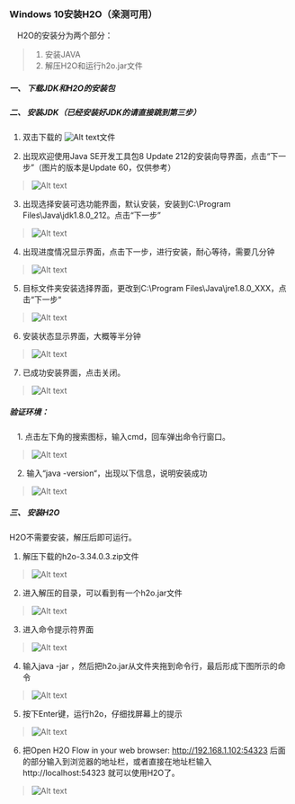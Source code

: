 ### Windows 10安装H2O（亲测可用）

&emsp;H2O的安装分为两个部分：
>1.	安装JAVA
>2.	解压H2O和运行h2o.jar文件


##### 一、	下载JDK和H2O的安装包

##### 二、	安装JDK（已经安装好JDK的请直接跳到第三步）
1.	双击下载的 ![Alt text](../Imgs/image-53.png)文件

2.	出现欢迎使用Java SE开发工具包8 Update 212的安装向导界面，点击“下一步”（图片的版本是Update 60，仅供参考）
 
> ![Alt text](../Imgs/image-54.png)

3.	出现选择安装可选功能界面，默认安装，安装到C:\Program Files\Java\jdk1.8.0_212。点击“下一步”
> ![Alt text](../Imgs/image-40.png)

4.	出现进度情况显示界面，点击下一步，进行安装，耐心等待，需要几分钟
> ![Alt text](../Imgs/image-41.png)
 

5.	目标文件夹安装选择界面，更改到C:\Program Files\Java\jre1.8.0_XXX，点击“下一步“
> ![Alt text](../Imgs/image-42.png)

6.	安装状态显示界面，大概等半分钟
> ![Alt text](../Imgs/image-43.png)

7.	已成功安装界面，点击关闭。
> ![Alt text](../Imgs/image-44.png)

##### 验证环境：
&emsp;1.	点击左下角的搜索图标，输入cmd，回车弹出命令行窗口。
> ![Alt text](../Imgs/image-45.png)

&emsp;2.	输入“java -version“，出现以下信息，说明安装成功
> ![Alt text](../Imgs/image-46.png)
 
##### 三、	安装H2O
H2O不需要安装，解压后即可运行。
1.	解压下载的h2o-3.34.0.3.zip文件
> ![Alt text](../Imgs/image-47.png)

2.	进入解压的目录，可以看到有一个h2o.jar文件
> ![Alt text](../Imgs/image-48.png)

3.	进入命令提示符界面
 
> ![Alt text](../Imgs/image-49.png)

4.	输入java -jar ，然后把h2o.jar从文件夹拖到命令行，最后形成下图所示的命令
> ![Alt text](../Imgs/image-50.png)

5.	按下Enter键，运行h2o，仔细找屏幕上的提示
> ![Alt text](../Imgs/image-51.png)

6.	把Open H2O Flow in your web browser: http://192.168.1.102:54323 后面的部分输入到浏览器的地址栏，或者直接在地址栏输入http://localhost:54323 就可以使用H2O了。
> ![Alt text](../Imgs/image-52.png)

